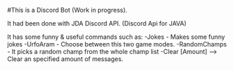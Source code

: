 #This is a Discord Bot (Work in progress).

It had been done with JDA Discord API. (Discord Api for JAVA)

It has some funny & useful commands such as:
  -Jokes - Makes some funny jokes
  -UrfoAram - Choose between this two game modes. 
  -RandomChamps - It picks a random champ from the whole champ list
  -Clear [Amount] --> Clear an specified amount of messages.
  

